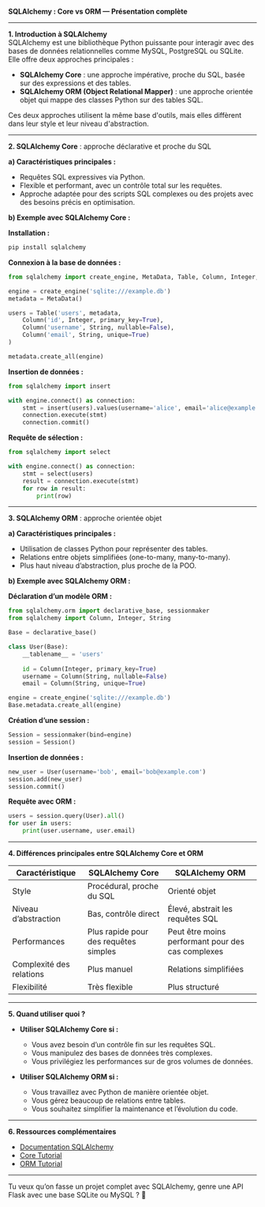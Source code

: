 **SQLAlchemy : Core vs ORM — Présentation complète**  

---

**1. Introduction à SQLAlchemy**  
SQLAlchemy est une bibliothèque Python puissante pour interagir avec des bases de données relationnelles comme MySQL, PostgreSQL ou SQLite. Elle offre deux approches principales :  

- **SQLAlchemy Core** : une approche impérative, proche du SQL, basée sur des expressions et des tables.  
- **SQLAlchemy ORM (Object Relational Mapper)** : une approche orientée objet qui mappe des classes Python sur des tables SQL.  

Ces deux approches utilisent la même base d'outils, mais elles diffèrent dans leur style et leur niveau d'abstraction.  

---

**2. SQLAlchemy Core** : approche déclarative et proche du SQL  

**a) Caractéristiques principales :**  
- Requêtes SQL expressives via Python.  
- Flexible et performant, avec un contrôle total sur les requêtes.  
- Approche adaptée pour des scripts SQL complexes ou des projets avec des besoins précis en optimisation.  

**b) Exemple avec SQLAlchemy Core :**  

**Installation :**  
```bash
pip install sqlalchemy
```

**Connexion à la base de données :**  
```python
from sqlalchemy import create_engine, MetaData, Table, Column, Integer, String

engine = create_engine('sqlite:///example.db')
metadata = MetaData()

users = Table('users', metadata,
    Column('id', Integer, primary_key=True),
    Column('username', String, nullable=False),
    Column('email', String, unique=True)
)

metadata.create_all(engine)
```

**Insertion de données :**  
```python
from sqlalchemy import insert

with engine.connect() as connection:
    stmt = insert(users).values(username='alice', email='alice@example.com')
    connection.execute(stmt)
    connection.commit()
```

**Requête de sélection :**  
```python
from sqlalchemy import select

with engine.connect() as connection:
    stmt = select(users)
    result = connection.execute(stmt)
    for row in result:
        print(row)
```

---

**3. SQLAlchemy ORM** : approche orientée objet  

**a) Caractéristiques principales :**  
- Utilisation de classes Python pour représenter des tables.  
- Relations entre objets simplifiées (one-to-many, many-to-many).  
- Plus haut niveau d’abstraction, plus proche de la POO.  

**b) Exemple avec SQLAlchemy ORM :**  

**Déclaration d’un modèle ORM :**  
```python
from sqlalchemy.orm import declarative_base, sessionmaker
from sqlalchemy import Column, Integer, String

Base = declarative_base()

class User(Base):
    __tablename__ = 'users'
    
    id = Column(Integer, primary_key=True)
    username = Column(String, nullable=False)
    email = Column(String, unique=True)

engine = create_engine('sqlite:///example.db')
Base.metadata.create_all(engine)
```

**Création d’une session :**  
```python
Session = sessionmaker(bind=engine)
session = Session()
```

**Insertion de données :**  
```python
new_user = User(username='bob', email='bob@example.com')
session.add(new_user)
session.commit()
```

**Requête avec ORM :**  
```python
users = session.query(User).all()
for user in users:
    print(user.username, user.email)
```

---

**4. Différences principales entre SQLAlchemy Core et ORM**  

| Caractéristique         | SQLAlchemy Core         | SQLAlchemy ORM          |  
|------------------------|------------------------|------------------------|  
| Style                   | Procédural, proche du SQL | Orienté objet          |  
| Niveau d’abstraction    | Bas, contrôle direct   | Élevé, abstrait les requêtes SQL |  
| Performances           | Plus rapide pour des requêtes simples | Peut être moins performant pour des cas complexes |  
| Complexité des relations | Plus manuel            | Relations simplifiées  |  
| Flexibilité             | Très flexible          | Plus structuré         |  

---

**5. Quand utiliser quoi ?**  

- **Utiliser SQLAlchemy Core si :**  
  - Vous avez besoin d’un contrôle fin sur les requêtes SQL.  
  - Vous manipulez des bases de données très complexes.  
  - Vous privilégiez les performances sur de gros volumes de données.  

- **Utiliser SQLAlchemy ORM si :**  
  - Vous travaillez avec Python de manière orientée objet.  
  - Vous gérez beaucoup de relations entre tables.  
  - Vous souhaitez simplifier la maintenance et l’évolution du code.  

---

**6. Ressources complémentaires**  

- [Documentation SQLAlchemy](https://www.sqlalchemy.org/)  
- [Core Tutorial](https://docs.sqlalchemy.org/en/20/tutorial/index.html)  
- [ORM Tutorial](https://docs.sqlalchemy.org/en/20/orm/tutorial.html)  

---

Tu veux qu’on fasse un projet complet avec SQLAlchemy, genre une API Flask avec une base SQLite ou MySQL ? 🚀  